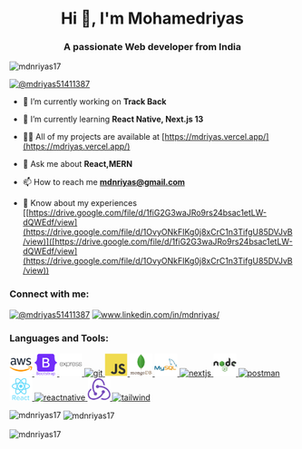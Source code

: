 <h1 align="center">Hi 👋, I'm Mohamedriyas</h1>
<h3 align="center">A passionate Web developer from India</h3>

<p align="left"> <img src="https://komarev.com/ghpvc/?username=mdnriyas17&label=Profile%20views&color=0e75b6&style=flat" alt="mdnriyas17" /> </p>

<p align="left"> <a href="https://twitter.com/@mdriyas51411387" target="blank"><img src="https://img.shields.io/twitter/follow/@mdriyas51411387?logo=twitter&style=for-the-badge" alt="@mdriyas51411387" /></a> </p>

- 🔭 I’m currently working on **Track Back**

- 🌱 I’m currently learning **React Native, Next.js 13**

- 👨‍💻 All of my projects are available at [https://mdriyas.vercel.app/](https://mdriyas.vercel.app/)

- 💬 Ask me about **React,MERN**

- 📫 How to reach me **mdnriyas@gmail.com**

- 📄 Know about my experiences [[https://drive.google.com/file/d/1fiG2G3waJRo9rs24bsac1etLW-dQWEdf/view](https://drive.google.com/file/d/1OvyONkFIKg0j8xCrC1n3TifgU85DVJvB/view)]([https://drive.google.com/file/d/1fiG2G3waJRo9rs24bsac1etLW-dQWEdf/view](https://drive.google.com/file/d/1OvyONkFIKg0j8xCrC1n3TifgU85DVJvB/view))

<h3 align="left">Connect with me:</h3>
<p align="left">
<a href="https://twitter.com/@mdriyas51411387" target="blank"><img align="center" src="https://raw.githubusercontent.com/rahuldkjain/github-profile-readme-generator/master/src/images/icons/Social/twitter.svg" alt="@mdriyas51411387" height="30" width="40" /></a>
<a href="https://linkedin.com/in/www.linkedin.com/in/mdnriyas/" target="blank"><img align="center" src="https://raw.githubusercontent.com/rahuldkjain/github-profile-readme-generator/master/src/images/icons/Social/linked-in-alt.svg" alt="www.linkedin.com/in/mdnriyas/" height="30" width="40" /></a>
</p>

<h3 align="left">Languages and Tools:</h3>
<p align="left"> <a href="https://aws.amazon.com" target="_blank" rel="noreferrer"> <img src="https://raw.githubusercontent.com/devicons/devicon/master/icons/amazonwebservices/amazonwebservices-original-wordmark.svg" alt="aws" width="40" height="40"/> </a> <a href="https://getbootstrap.com" target="_blank" rel="noreferrer"> <img src="https://raw.githubusercontent.com/devicons/devicon/master/icons/bootstrap/bootstrap-plain-wordmark.svg" alt="bootstrap" width="40" height="40"/> </a> <a href="https://expressjs.com" target="_blank" rel="noreferrer"> <img src="https://raw.githubusercontent.com/devicons/devicon/master/icons/express/express-original-wordmark.svg" alt="express" width="40" height="40"/> </a> <a href="https://git-scm.com/" target="_blank" rel="noreferrer"> <img src="https://www.vectorlogo.zone/logos/git-scm/git-scm-icon.svg" alt="git" width="40" height="40"/> </a> <a href="https://developer.mozilla.org/en-US/docs/Web/JavaScript" target="_blank" rel="noreferrer"> <img src="https://raw.githubusercontent.com/devicons/devicon/master/icons/javascript/javascript-original.svg" alt="javascript" width="40" height="40"/> </a> <a href="https://www.mongodb.com/" target="_blank" rel="noreferrer"> <img src="https://raw.githubusercontent.com/devicons/devicon/master/icons/mongodb/mongodb-original-wordmark.svg" alt="mongodb" width="40" height="40"/> </a> <a href="https://www.mysql.com/" target="_blank" rel="noreferrer"> <img src="https://raw.githubusercontent.com/devicons/devicon/master/icons/mysql/mysql-original-wordmark.svg" alt="mysql" width="40" height="40"/> </a> <a href="https://nextjs.org/" target="_blank" rel="noreferrer"> <img src="https://cdn.worldvectorlogo.com/logos/nextjs-2.svg" alt="nextjs" width="40" height="40"/> </a> <a href="https://nodejs.org" target="_blank" rel="noreferrer"> <img src="https://raw.githubusercontent.com/devicons/devicon/master/icons/nodejs/nodejs-original-wordmark.svg" alt="nodejs" width="40" height="40"/> </a> <a href="https://postman.com" target="_blank" rel="noreferrer"> <img src="https://www.vectorlogo.zone/logos/getpostman/getpostman-icon.svg" alt="postman" width="40" height="40"/> </a> <a href="https://reactjs.org/" target="_blank" rel="noreferrer"> <img src="https://raw.githubusercontent.com/devicons/devicon/master/icons/react/react-original-wordmark.svg" alt="react" width="40" height="40"/> </a> <a href="https://reactnative.dev/" target="_blank" rel="noreferrer"> <img src="https://reactnative.dev/img/header_logo.svg" alt="reactnative" width="40" height="40"/> </a> <a href="https://redux.js.org" target="_blank" rel="noreferrer"> <img src="https://raw.githubusercontent.com/devicons/devicon/master/icons/redux/redux-original.svg" alt="redux" width="40" height="40"/> </a> <a href="https://tailwindcss.com/" target="_blank" rel="noreferrer"> <img src="https://www.vectorlogo.zone/logos/tailwindcss/tailwindcss-icon.svg" alt="tailwind" width="40" height="40"/> </a> </p>

<p><img align="left" src="https://github-readme-stats.vercel.app/api/top-langs?username=mdnriyas17&show_icons=true&locale=en&layout=compact" alt="mdnriyas17" /></p>

<p>&nbsp;<img align="center" src="https://github-readme-stats.vercel.app/api?username=mdnriyas17&show_icons=true&locale=en" alt="mdnriyas17" /></p>

<p><img align="center" src="https://github-readme-streak-stats.herokuapp.com/?user=mdnriyas17&" alt="mdnriyas17" /></p>
